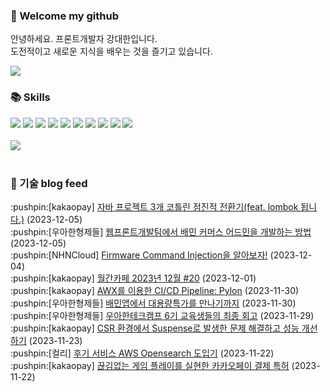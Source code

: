### 👋 Welcome my github

안녕하세요. 프론트개발자 강대한입니다.
<br>
도전적이고 새로운 지식을 배우는 것을 즐기고 있습니다.

<!--
![header](https://capsule-render.vercel.app/api?type=Waving&color=auto&height=300&section=header&text=Welcome&fontAlignY=40&desc=KangDaeHan%20github%20&descSize=20&descAlignY=55&animation=fadeIn&fontSize=90)

**KangDaeHan/KangDaeHan** is a ✨ _special_ ✨ repository because its `README.md` (this file) appears on your GitHub profile.

Here are some ideas to get you started:

- 🔭 I’m currently working on ...
- 🌱 I’m currently learning ...
- 👯 I’m looking to collaborate on ...
- 🤔 I’m looking for help with ...
- 💬 Ask me about ...
- 📫 How to reach me: ...
- 😄 Pronouns: ...
- ⚡ Fun fact: ...
-->

<a href="https://twinfamily.github.io" target="_blank"><img src="https://img.shields.io/badge/Blog-121D33?style=flat-square&logo=blogger&logoColor=ffffff"/></a>

### :books: Skills
<a href="#" target="_blank"><img src="https://img.shields.io/badge/React-61DAFB?style=flat-square&logo=react&logoColor=ffffff"/></a>
<a href="#" target="_blank"><img src="https://img.shields.io/badge/Html5-E34F26?style=flat-square&logo=html5&logoColor=ffffff"/></a>
<a href="#" target="_blank"><img src="https://img.shields.io/badge/Javascript-F7DF1E?style=flat-square&logo=javascript&logoColor=ffffff"/></a>
<a href="#" target="_blank"><img src="https://img.shields.io/badge/Cssmodules-000000?style=flat-square&logo=cssmodules&logoColor=ffffff"/></a>
<a href="#" target="_blank"><img src="https://img.shields.io/badge/Node.js-339933?style=flat-square&logo=nodedotjs&logoColor=ffffff"/></a>
<a href="#" target="_blank"><img src="https://img.shields.io/badge/Typescript-3178C6?style=flat-square&logo=typescript&logoColor=ffffff"/></a>
<a href="#" target="_blank"><img src="https://img.shields.io/badge/Git-F05032?style=flat-square&logo=git&logoColor=ffffff"/></a>
<a href="#" target="_blank"><img src="https://img.shields.io/badge/Gitlab-FC6D26?style=flat-square&logo=gitlab&logoColor=ffffff"/></a>
<a href="#" target="_blank"><img src="https://img.shields.io/badge/Webpack-8DD6F9?style=flat-square&logo=webpack&logoColor=ffffff"/></a>
<a href="#" target="_blank"><img src="https://img.shields.io/badge/Vite-646CFF?style=flat-square&logo=vite&logoColor=ffffff"/></a>
<br><br>
<img src="https://github-readme-stats.vercel.app/api/top-langs/?username=KangDaeHan&layout=compact">
<br><br>
### :round_pushpin: 기술 blog feed
<!-- BLOG-POST-LIST:START --><div>:pushpin:[kakaopay] <a target="_blank" href="https://tech.kakaopay.com/post/kotlin-migration/">자바 프로젝트 3개 코틀린 점진적 전환기&lpar;feat. lombok 됩니다.&rpar;</a> (2023-12-05)</div><div>:pushpin:[우아한형제들] <a target="_blank" href="https://techblog.woowahan.com/15084/">웹프론트개발팀에서 배민 커머스 어드민을 개발하는 방법</a> (2023-12-05)</div><div>:pushpin:[NHNCloud] <a target="_blank" href="https://meetup.nhncloud.com/posts/376">Firmware Command Injection을 알아보자!</a> (2023-12-04)</div><div>:pushpin:[kakaopay] <a target="_blank" href="https://tech.kakaopay.com/post/pay-magazine-202312/">월간카페 2023년 12월 #20</a> (2023-12-01)</div><div>:pushpin:[kakaopay] <a target="_blank" href="https://tech.kakaopay.com/post/sre-re-pylon/">AWX를 이용한 CI/CD Pipeline: Pylon</a> (2023-11-30)</div><div>:pushpin:[우아한형제들] <a target="_blank" href="https://techblog.woowahan.com/15268/">배민앱에서 대용량특가를 만나기까지</a> (2023-11-30)</div><div>:pushpin:[우아한형제들] <a target="_blank" href="https://techblog.woowahan.com/14969/">우아한테크캠프 6기 교육생들의 최종 회고</a> (2023-11-29)</div><div>:pushpin:[kakaopay] <a target="_blank" href="https://tech.kakaopay.com/post/react-router-dom-csr-prefetch/">CSR 환경에서 Suspense로 발생한 문제 해결하고 성능 개선하기</a> (2023-11-23)</div><div>:pushpin:[컬리] <a target="_blank" href="http://thefarmersfront.github.io/blog/2023-review-opensearch/">후기 서비스 AWS Opensearch 도입기</a> (2023-11-22)</div><div>:pushpin:[kakaopay] <a target="_blank" href="https://tech.kakaopay.com/post/kakaopay-payment-patent/">끊김없는 게임 플레이를 실현한 카카오페이 결제 특허</a> (2023-11-22)</div><!-- BLOG-POST-LIST:END -->

<!-- ![Anurag's GitHub stats](https://github-readme-stats.vercel.app/api?username=KangDaeHan&show_icons=true&theme=radical) -->
<!--
### 📫 Blog
<table><tbody><tr>
<td>
    <a href="https://yeonyeon.tistory.com/312">
        <div>[인프콘 후기] 2023 INFCON </div>
    </a>
    <div>1. 인프콘에 참가하다 🙂 어떻게 참가할 수 있었는가 때는 2023년 7월 18일 12시 48분. 인프콘 추첨 결과 공개까지 12... </div>
    <div>23.08.16</div>
</td>
<td>
    <a href="https://yeonyeon.tistory.com/311">
        <img width="100%" src="/img/8066187260670780795.png"/><br/>
        <div>[Git] 머지 커밋 revert 하기 </div>
    </a>
    <div>🤔 git revert란? git revert란 일부 기존의 커밋들을 되돌리는 작업이다. git reset과는 다른 것이, git reset은 기... </div>
    <div>23.08.13</div>
</td>
<td>
    <a href="https://yeonyeon.tistory.com/310">
        <img width="100%" src="/img/9188834980247484156.png"/><br/>
        <div>[Spring Batch] 개념부터 코드까지 </div>
    </a>
    <div>목차 1. Spring Batch란? 2. Spring Batch 구조 3. 기본적인 세팅 4. Job, Step 5. ItemReader, ItemProcessor,  ItemW... </div>
    <div>23.07.21</div>
</td>
</tr>
</tbody></table>
-->
